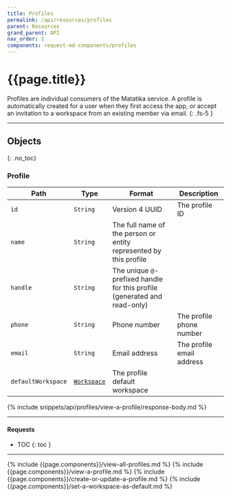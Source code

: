 ```yaml
---
title: Profiles
permalink: /api/resources/profiles
parent: Resources
grand_parent: API
nav_order: 1
components: request-md-components/profiles
---
```


# {{page.title}}

Profiles are individual consumers of the Matatika service. A profile is automatically created for a user when they first access the app, or accept an invitation to a workspace from an existing member via email.
{: .fs-5 }

---

## Objects
{: .no_toc}

### Profile

Path | Type | Format | Description
---- | ---- | ------ | -----------
`id` | `String` | Version 4 UUID | The profile ID 
`name` | `String` | The full name of the person or entity represented by this profile
`handle` | `String` | The unique `@`-prefixed handle for this profile (generated and read-only)
`phone` | `String` | Phone number | The profile phone number
`email` | `String` | Email address | The profile email address
`defaultWorkspace` | [`Workspace`](workspaces#workspace) | The profile default workspace

{% include snippets/api/profiles/view-a-profile/response-body.md %}

---

#### Requests

- TOC
{: toc }

---

{% include {{page.components}}/view-all-profiles.md %}
{% include {{page.components}}/view-a-profile.md %}
{% include {{page.components}}/create-or-update-a-profile.md %}
{% include {{page.components}}/set-a-workspace-as-default.md %}
